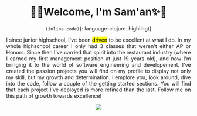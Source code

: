 <div align=center>
<h1> 🎊✨Welcome, I'm Sam'an✨🎊 </h1>
  
 `(inline code)`{:.language-clojure .highlihgt}
  
  <div align=justify>
    I since junior highschool, I've been <mark>driven</mark> to be excellent at what I do. In my whole highschool career I only had 3 classes that weren't either AP or Honors. Since then I've carried that spirit into the restaurant industry (where I earned my first management position at just 19 years old), and now I'm bringing it to the world of software engineering and developement. I've created the passion projects you will find on my profile to display not only my skill, but my growth and determination. I emplore you, look around, dive into the code, follow a couple of the getting started sections. You will find that each project I've deployed is more refined than the last. Follow me on this path of growth towards excellence!
</div>

<a href="#"><img src="https://github-readme-stats.vercel.app/api?username=samanhg47&hide=,issues&include_all_commits=true&count_private=true&show_icons=true&theme=great-gatsby " />  </a>

</div>
<!---
SamanKhaliq47/SamanKhaliq47 is a ✨ special ✨ repository because its `README.md` (this file) appears on your GitHub profile.
You can click the Preview link to take a look at your changes.
--->
